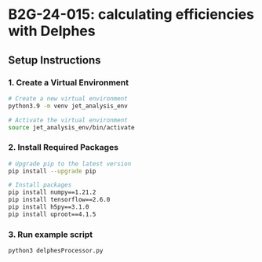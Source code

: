 # B2G-24-015: calculating efficiencies with Delphes

## Setup Instructions

### 1. Create a Virtual Environment

```bash
# Create a new virtual environment
python3.9 -m venv jet_analysis_env

# Activate the virtual environment
source jet_analysis_env/bin/activate
```

### 2. Install Required Packages

```bash
# Upgrade pip to the latest version
pip install --upgrade pip

# Install packages
pip install numpy==1.21.2
pip install tensorflow==2.6.0
pip install h5py==3.1.0
pip install uproot==4.1.5
```

### 3. Run example script
```
python3 delphesProcessor.py
```

